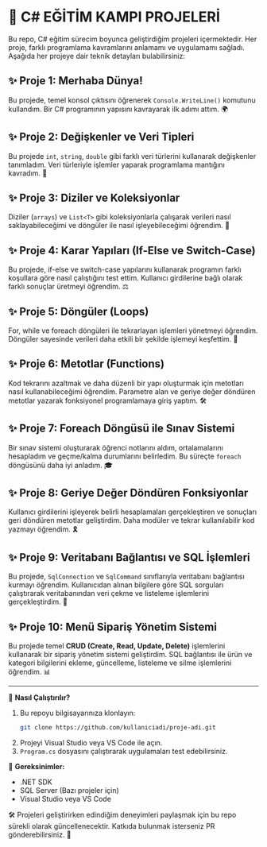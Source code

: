 # 🚀 C# EĞİTİM KAMPI PROJELERİ

Bu repo, C# eğitim sürecim boyunca geliştirdiğim projeleri içermektedir. Her proje, farklı programlama kavramlarını anlamamı ve uygulamamı sağladı. Aşağıda her projeye dair teknik detayları bulabilirsiniz:

## ✨ Proje 1: Merhaba Dünya!
Bu projede, temel konsol çıktısını öğrenerek `Console.WriteLine()` komutunu kullandım. Bir C# programının yapısını kavrayarak ilk adımı attım. 🌍

## ✨ Proje 2: Değişkenler ve Veri Tipleri
Bu projede `int`, `string`, `double` gibi farklı veri türlerini kullanarak değişkenler tanımladım. Veri türleriyle işlemler yaparak programlama mantığını kavradım. 🔢

## ✨ Proje 3: Diziler ve Koleksiyonlar
Diziler (`arrays`) ve `List<T>` gibi koleksiyonlarla çalışarak verileri nasıl saklayabileceğimi ve döngüler ile nasıl işleyebileceğimi öğrendim. 🧩

## ✨ Proje 4: Karar Yapıları (If-Else ve Switch-Case)
Bu projede, if-else ve switch-case yapılarını kullanarak programın farklı koşullara göre nasıl çalıştığını test ettim. Kullanıcı girdilerine bağlı olarak farklı sonuçlar üretmeyi öğrendim. ⚖️

## ✨ Proje 5: Döngüler (Loops)
For, while ve foreach döngüleri ile tekrarlayan işlemleri yönetmeyi öğrendim. Döngüler sayesinde verileri daha etkili bir şekilde işlemeyi keşfettim. 🔄

## ✨ Proje 6: Metotlar (Functions)
Kod tekrarını azaltmak ve daha düzenli bir yapı oluşturmak için metotları nasıl kullanabileceğimi öğrendim. Parametre alan ve geriye değer döndüren metotlar yazarak fonksiyonel programlamaya giriş yaptım. 🛠️

## ✨ Proje 7: Foreach Döngüsü ile Sınav Sistemi
Bir sınav sistemi oluşturarak öğrenci notlarını aldım, ortalamalarını hesapladım ve geçme/kalma durumlarını belirledim. Bu süreçte `foreach` döngüsünü daha iyi anladım. 🎓

## ✨ Proje 8: Geriye Değer Döndüren Fonksiyonlar
Kullanıcı girdilerini işleyerek belirli hesaplamaları gerçekleştiren ve sonuçları geri döndüren metotlar geliştirdim. Daha modüler ve tekrar kullanılabilir kod yazmayı öğrendim. 🎗️

## ✨ Proje 9: Veritabanı Bağlantısı ve SQL İşlemleri
Bu projede, `SqlConnection` ve `SqlCommand` sınıflarıyla veritabanı bağlantısı kurmayı öğrendim. Kullanıcıdan alınan bilgilere göre SQL sorguları çalıştırarak veritabanından veri çekme ve listeleme işlemlerini gerçekleştirdim. 💾

## ✨ Proje 10: Menü Sipariş Yönetim Sistemi
Bu projede temel **CRUD (Create, Read, Update, Delete)** işlemlerini kullanarak bir sipariş yönetim sistemi geliştirdim. SQL bağlantısı ile ürün ve kategori bilgilerini ekleme, güncelleme, listeleme ve silme işlemlerini öğrendim. 📊

---

📌 **Nasıl Çalıştırılır?**
1. Bu repoyu bilgisayarınıza klonlayın:
   ```bash
   git clone https://github.com/kullaniciadi/proje-adi.git
   ```
2. Projeyi Visual Studio veya VS Code ile açın.
3. `Program.cs` dosyasını çalıştırarak uygulamaları test edebilirsiniz.

📌 **Gereksinimler:**
- .NET SDK
- SQL Server (Bazı projeler için)
- Visual Studio veya VS Code

🛠 Projeleri geliştirirken edindiğim deneyimleri paylaşmak için bu repo sürekli olarak güncellenecektir. Katkıda bulunmak isterseniz PR gönderebilirsiniz. 🚀

